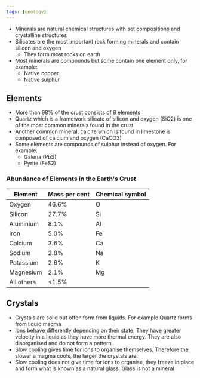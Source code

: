 ```yaml
---
tags: [geology]
---
```

- Minerals are natural chemical structures with set compositions and crystalline structures
- Silicates are the most important rock forming minerals and contain silicon and oxygen
    - They form most rocks on earth
- Most minerals are compounds but some contain one element only, for example:
    - Native copper
    - Native sulphur

## Elements
- More than 98% of the crust consists of 8 elements
- Quartz which is a framework silicate of silicon and oxygen (SiO2) is one of the most common minerals found in the crust
- Another common mineral, calcite which is found in limestone is composed of calcium and oxygen (CaCO3)
- Some elements are compounds of sulphur instead of oxygen. For example:
    - Galena (PbS)
    - Pyrite (FeS2)

### Abundance of Elements in the Earth's Crust
| Element    | Mass per cent | Chemical symbol |
| ---------- | ------------- | --------------- |
| Oxygen     | 46.6%         | O               |
| Silicon    | 27.7%         | Si              |
| Aluminium  | 8.1%          | Al              |
| Iron       | 5.0%          | Fe              |
| Calcium    | 3.6%          | Ca              |
| Sodium     | 2.8%          | Na              |
| Potassium  | 2.6%          | K               |
| Magnesium  | 2.1%          | Mg              |
| All others | <1.5%         |                 |

## Crystals
- Crystals are solid but often form from liquids. For example Quartz forms from liquid magma
- Ions behave differently depending on their state. They have greater velocity in a liquid as they have more thermal energy. They are also disorganised and do not form a pattern
- Slow cooling gives time for ions to organise themselves. Therefore the slower a magma cools, the larger the crystals are.
- Slow cooling does not give time for ions to organise, they freeze in place and form what is known as a natural glass. Glass is not a mineral
